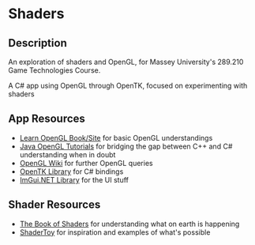 # Shaders

## Description
An exploration of shaders and OpenGL, for Massey University's 289.210 Game Technologies Course.

A C# app using OpenGL through OpenTK, focused on experimenting with shaders

## App Resources
- [Learn OpenGL Book/Site](https://learnopengl.com/) for basic OpenGL understandings
- [Java OpenGL Tutorials](https://www.youtube.com/playlist?list=PLRIWtICgwaX0u7Rf9zkZhLoLuZVfUksDP) for bridging the gap between C++ and C# understanding when in doubt
- [OpenGL Wiki](https://www.khronos.org/opengl/wiki/Main_Page) for further OpenGL queries
- [OpenTK Library](https://opentk.net/index.html) for C# bindings
- [ImGui.NET Library](https://github.com/mellinoe/ImGui.NET) for the UI stuff

## Shader Resources
- [The Book of Shaders](https://thebookofshaders.com/) for understanding what on earth is happening
- [ShaderToy](https://www.shadertoy.com/) for inspiration and examples of what's possible